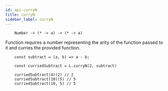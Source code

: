 ```yaml
---
id: api-curryN
title: curryN
sidebar_label: curryN
---
```


```
    Number -> (* -> a) -> (* -> a)
```

Function requires a number representing the arity of the function passed to it and curries the provided function.

```
    const subtract = (a, b) => a - b;

    const curriedSubtract = L.curryN(2, subtract)

    curriedSubtract(4)(2) // 2
    curriedSubtract(10)(5) // 5
    curriedSubtract(10, 5) // 5

```
